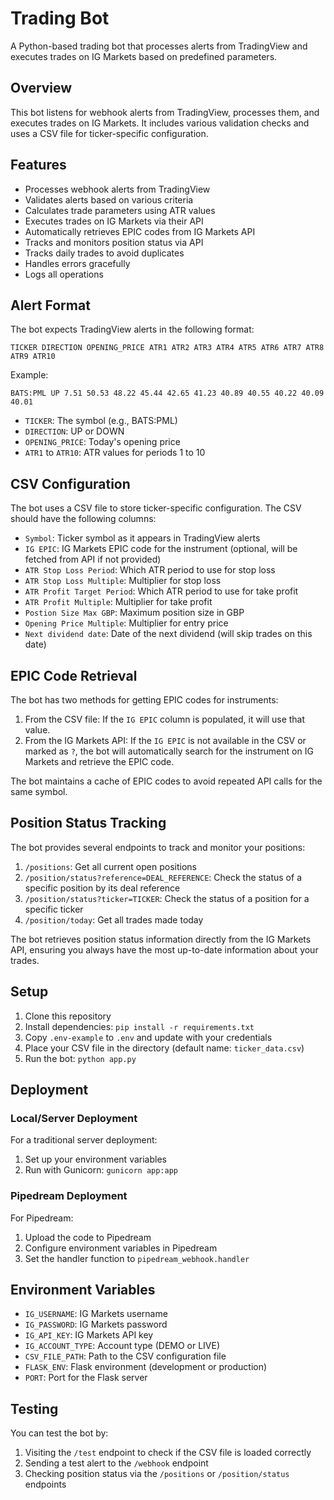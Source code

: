 # Trading Bot

A Python-based trading bot that processes alerts from TradingView and executes trades on IG Markets based on predefined parameters.

## Overview

This bot listens for webhook alerts from TradingView, processes them, and executes trades on IG Markets. It includes various validation checks and uses a CSV file for ticker-specific configuration.

## Features

- Processes webhook alerts from TradingView
- Validates alerts based on various criteria
- Calculates trade parameters using ATR values
- Executes trades on IG Markets via their API
- Automatically retrieves EPIC codes from IG Markets API
- Tracks and monitors position status via API
- Tracks daily trades to avoid duplicates
- Handles errors gracefully
- Logs all operations

## Alert Format

The bot expects TradingView alerts in the following format:

```
TICKER DIRECTION OPENING_PRICE ATR1 ATR2 ATR3 ATR4 ATR5 ATR6 ATR7 ATR8 ATR9 ATR10
```

Example:
```
BATS:PML UP 7.51 50.53 48.22 45.44 42.65 41.23 40.89 40.55 40.22 40.09 40.01
```

- `TICKER`: The symbol (e.g., BATS:PML)
- `DIRECTION`: UP or DOWN
- `OPENING_PRICE`: Today's opening price
- `ATR1` to `ATR10`: ATR values for periods 1 to 10

## CSV Configuration

The bot uses a CSV file to store ticker-specific configuration. The CSV should have the following columns:

- `Symbol`: Ticker symbol as it appears in TradingView alerts
- `IG EPIC`: IG Markets EPIC code for the instrument (optional, will be fetched from API if not provided)
- `ATR Stop Loss Period`: Which ATR period to use for stop loss
- `ATR Stop Loss Multiple`: Multiplier for stop loss
- `ATR Profit Target Period`: Which ATR period to use for take profit
- `ATR Profit Multiple`: Multiplier for take profit
- `Postion Size Max GBP`: Maximum position size in GBP
- `Opening Price Multiple`: Multiplier for entry price
- `Next dividend date`: Date of the next dividend (will skip trades on this date)

## EPIC Code Retrieval

The bot has two methods for getting EPIC codes for instruments:

1. From the CSV file: If the `IG EPIC` column is populated, it will use that value.
2. From the IG Markets API: If the `IG EPIC` is not available in the CSV or marked as `?`, the bot will automatically search for the instrument on IG Markets and retrieve the EPIC code.

The bot maintains a cache of EPIC codes to avoid repeated API calls for the same symbol.

## Position Status Tracking

The bot provides several endpoints to track and monitor your positions:

1. `/positions`: Get all current open positions
2. `/position/status?reference=DEAL_REFERENCE`: Check the status of a specific position by its deal reference
3. `/position/status?ticker=TICKER`: Check the status of a position for a specific ticker
4. `/position/today`: Get all trades made today

The bot retrieves position status information directly from the IG Markets API, ensuring you always have the most up-to-date information about your trades.

## Setup

1. Clone this repository
2. Install dependencies: `pip install -r requirements.txt`
3. Copy `.env-example` to `.env` and update with your credentials
4. Place your CSV file in the directory (default name: `ticker_data.csv`)
5. Run the bot: `python app.py`

## Deployment

### Local/Server Deployment

For a traditional server deployment:

1. Set up your environment variables
2. Run with Gunicorn: `gunicorn app:app`

### Pipedream Deployment

For Pipedream:

1. Upload the code to Pipedream
2. Configure environment variables in Pipedream
3. Set the handler function to `pipedream_webhook.handler`

## Environment Variables

- `IG_USERNAME`: IG Markets username
- `IG_PASSWORD`: IG Markets password
- `IG_API_KEY`: IG Markets API key
- `IG_ACCOUNT_TYPE`: Account type (DEMO or LIVE)
- `CSV_FILE_PATH`: Path to the CSV configuration file
- `FLASK_ENV`: Flask environment (development or production)
- `PORT`: Port for the Flask server

## Testing

You can test the bot by:

1. Visiting the `/test` endpoint to check if the CSV file is loaded correctly
2. Sending a test alert to the `/webhook` endpoint
3. Checking position status via the `/positions` or `/position/status` endpoints 